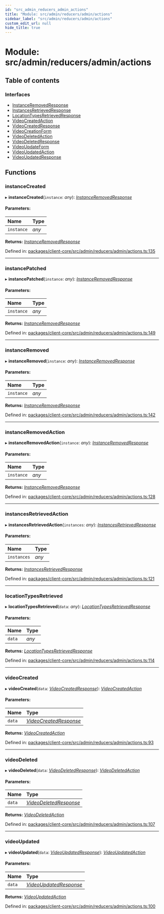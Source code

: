 ```yaml
---
id: "src_admin_reducers_admin_actions"
title: "Module: src/admin/reducers/admin/actions"
sidebar_label: "src/admin/reducers/admin/actions"
custom_edit_url: null
hide_title: true
---
```


# Module: src/admin/reducers/admin/actions

## Table of contents

### Interfaces

- [InstanceRemovedResponse](../interfaces/src_admin_reducers_admin_actions.instanceremovedresponse.md)
- [InstancesRetrievedResponse](../interfaces/src_admin_reducers_admin_actions.instancesretrievedresponse.md)
- [LocationTypesRetrievedResponse](../interfaces/src_admin_reducers_admin_actions.locationtypesretrievedresponse.md)
- [VideoCreatedAction](../interfaces/src_admin_reducers_admin_actions.videocreatedaction.md)
- [VideoCreatedResponse](../interfaces/src_admin_reducers_admin_actions.videocreatedresponse.md)
- [VideoCreationForm](../interfaces/src_admin_reducers_admin_actions.videocreationform.md)
- [VideoDeletedAction](../interfaces/src_admin_reducers_admin_actions.videodeletedaction.md)
- [VideoDeletedResponse](../interfaces/src_admin_reducers_admin_actions.videodeletedresponse.md)
- [VideoUpdateForm](../interfaces/src_admin_reducers_admin_actions.videoupdateform.md)
- [VideoUpdatedAction](../interfaces/src_admin_reducers_admin_actions.videoupdatedaction.md)
- [VideoUpdatedResponse](../interfaces/src_admin_reducers_admin_actions.videoupdatedresponse.md)

## Functions

### instanceCreated

▸ **instanceCreated**(`instance`: *any*): [*InstanceRemovedResponse*](../interfaces/src_admin_reducers_admin_actions.instanceremovedresponse.md)

#### Parameters:

| Name | Type |
| :------ | :------ |
| `instance` | *any* |

**Returns:** [*InstanceRemovedResponse*](../interfaces/src_admin_reducers_admin_actions.instanceremovedresponse.md)

Defined in: [packages/client-core/src/admin/reducers/admin/actions.ts:135](https://github.com/xr3ngine/xr3ngine/blob/2d83606b6/packages/client-core/src/admin/reducers/admin/actions.ts#L135)

___

### instancePatched

▸ **instancePatched**(`instance`: *any*): [*InstanceRemovedResponse*](../interfaces/src_admin_reducers_admin_actions.instanceremovedresponse.md)

#### Parameters:

| Name | Type |
| :------ | :------ |
| `instance` | *any* |

**Returns:** [*InstanceRemovedResponse*](../interfaces/src_admin_reducers_admin_actions.instanceremovedresponse.md)

Defined in: [packages/client-core/src/admin/reducers/admin/actions.ts:149](https://github.com/xr3ngine/xr3ngine/blob/2d83606b6/packages/client-core/src/admin/reducers/admin/actions.ts#L149)

___

### instanceRemoved

▸ **instanceRemoved**(`instance`: *any*): [*InstanceRemovedResponse*](../interfaces/src_admin_reducers_admin_actions.instanceremovedresponse.md)

#### Parameters:

| Name | Type |
| :------ | :------ |
| `instance` | *any* |

**Returns:** [*InstanceRemovedResponse*](../interfaces/src_admin_reducers_admin_actions.instanceremovedresponse.md)

Defined in: [packages/client-core/src/admin/reducers/admin/actions.ts:142](https://github.com/xr3ngine/xr3ngine/blob/2d83606b6/packages/client-core/src/admin/reducers/admin/actions.ts#L142)

___

### instanceRemovedAction

▸ **instanceRemovedAction**(`instance`: *any*): [*InstanceRemovedResponse*](../interfaces/src_admin_reducers_admin_actions.instanceremovedresponse.md)

#### Parameters:

| Name | Type |
| :------ | :------ |
| `instance` | *any* |

**Returns:** [*InstanceRemovedResponse*](../interfaces/src_admin_reducers_admin_actions.instanceremovedresponse.md)

Defined in: [packages/client-core/src/admin/reducers/admin/actions.ts:128](https://github.com/xr3ngine/xr3ngine/blob/2d83606b6/packages/client-core/src/admin/reducers/admin/actions.ts#L128)

___

### instancesRetrievedAction

▸ **instancesRetrievedAction**(`instances`: *any*): [*InstancesRetrievedResponse*](../interfaces/src_admin_reducers_admin_actions.instancesretrievedresponse.md)

#### Parameters:

| Name | Type |
| :------ | :------ |
| `instances` | *any* |

**Returns:** [*InstancesRetrievedResponse*](../interfaces/src_admin_reducers_admin_actions.instancesretrievedresponse.md)

Defined in: [packages/client-core/src/admin/reducers/admin/actions.ts:121](https://github.com/xr3ngine/xr3ngine/blob/2d83606b6/packages/client-core/src/admin/reducers/admin/actions.ts#L121)

___

### locationTypesRetrieved

▸ **locationTypesRetrieved**(`data`: *any*): [*LocationTypesRetrievedResponse*](../interfaces/src_admin_reducers_admin_actions.locationtypesretrievedresponse.md)

#### Parameters:

| Name | Type |
| :------ | :------ |
| `data` | *any* |

**Returns:** [*LocationTypesRetrievedResponse*](../interfaces/src_admin_reducers_admin_actions.locationtypesretrievedresponse.md)

Defined in: [packages/client-core/src/admin/reducers/admin/actions.ts:114](https://github.com/xr3ngine/xr3ngine/blob/2d83606b6/packages/client-core/src/admin/reducers/admin/actions.ts#L114)

___

### videoCreated

▸ **videoCreated**(`data`: [*VideoCreatedResponse*](../interfaces/src_admin_reducers_admin_actions.videocreatedresponse.md)): [*VideoCreatedAction*](../interfaces/src_admin_reducers_admin_actions.videocreatedaction.md)

#### Parameters:

| Name | Type |
| :------ | :------ |
| `data` | [*VideoCreatedResponse*](../interfaces/src_admin_reducers_admin_actions.videocreatedresponse.md) |

**Returns:** [*VideoCreatedAction*](../interfaces/src_admin_reducers_admin_actions.videocreatedaction.md)

Defined in: [packages/client-core/src/admin/reducers/admin/actions.ts:93](https://github.com/xr3ngine/xr3ngine/blob/2d83606b6/packages/client-core/src/admin/reducers/admin/actions.ts#L93)

___

### videoDeleted

▸ **videoDeleted**(`data`: [*VideoDeletedResponse*](../interfaces/src_admin_reducers_admin_actions.videodeletedresponse.md)): [*VideoDeletedAction*](../interfaces/src_admin_reducers_admin_actions.videodeletedaction.md)

#### Parameters:

| Name | Type |
| :------ | :------ |
| `data` | [*VideoDeletedResponse*](../interfaces/src_admin_reducers_admin_actions.videodeletedresponse.md) |

**Returns:** [*VideoDeletedAction*](../interfaces/src_admin_reducers_admin_actions.videodeletedaction.md)

Defined in: [packages/client-core/src/admin/reducers/admin/actions.ts:107](https://github.com/xr3ngine/xr3ngine/blob/2d83606b6/packages/client-core/src/admin/reducers/admin/actions.ts#L107)

___

### videoUpdated

▸ **videoUpdated**(`data`: [*VideoUpdatedResponse*](../interfaces/src_admin_reducers_admin_actions.videoupdatedresponse.md)): [*VideoUpdatedAction*](../interfaces/src_admin_reducers_admin_actions.videoupdatedaction.md)

#### Parameters:

| Name | Type |
| :------ | :------ |
| `data` | [*VideoUpdatedResponse*](../interfaces/src_admin_reducers_admin_actions.videoupdatedresponse.md) |

**Returns:** [*VideoUpdatedAction*](../interfaces/src_admin_reducers_admin_actions.videoupdatedaction.md)

Defined in: [packages/client-core/src/admin/reducers/admin/actions.ts:100](https://github.com/xr3ngine/xr3ngine/blob/2d83606b6/packages/client-core/src/admin/reducers/admin/actions.ts#L100)
